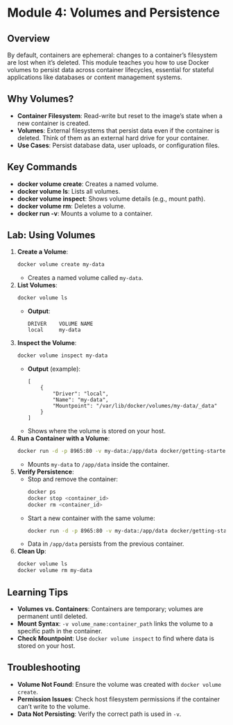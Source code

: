 # Module 4: Volumes and Persistence

## Overview
By default, containers are ephemeral: changes to a container’s filesystem are lost when it’s deleted. This module teaches you how to use Docker volumes to persist data across container lifecycles, essential for stateful applications like databases or content management systems.

## Why Volumes?
- **Container Filesystem**: Read-write but reset to the image’s state when a new container is created.
- **Volumes**: External filesystems that persist data even if the container is deleted. Think of them as an external hard drive for your container.
- **Use Cases**: Persist database data, user uploads, or configuration files.

## Key Commands
- **docker volume create**: Creates a named volume.
- **docker volume ls**: Lists all volumes.
- **docker volume inspect**: Shows volume details (e.g., mount path).
- **docker volume rm**: Deletes a volume.
- **docker run -v**: Mounts a volume to a container.

## Lab: Using Volumes
1. **Create a Volume**:
   ```bash
   docker volume create my-data
   ```
   - Creates a named volume called `my-data`.
2. **List Volumes**:
   ```bash
   docker volume ls
   ```
   - **Output**:
     ```
     DRIVER    VOLUME NAME
     local     my-data
     ```
3. **Inspect the Volume**:
   ```bash
   docker volume inspect my-data
   ```
   - **Output** (example):
     ```
     [
         {
             "Driver": "local",
             "Name": "my-data",
             "Mountpoint": "/var/lib/docker/volumes/my-data/_data"
         }
     ]
     ```
   - Shows where the volume is stored on your host.
4. **Run a Container with a Volume**:
   ```bash
   docker run -d -p 8965:80 -v my-data:/app/data docker/getting-started:latest
   ```
   - Mounts `my-data` to `/app/data` inside the container.
5. **Verify Persistence**:
   - Stop and remove the container:
     ```bash
     docker ps
     docker stop <container_id>
     docker rm <container_id>
     ```
   - Start a new container with the same volume:
     ```bash
     docker run -d -p 8965:80 -v my-data:/app/data docker/getting-started:latest
     ```
   - Data in `/app/data` persists from the previous container.
6. **Clean Up**:
   ```bash
   docker volume ls
   docker volume rm my-data
   ```

## Learning Tips
- **Volumes vs. Containers**: Containers are temporary; volumes are permanent until deleted.
- **Mount Syntax**: `-v volume_name:container_path` links the volume to a specific path in the container.
- **Check Mountpoint**: Use `docker volume inspect` to find where data is stored on your host.

## Troubleshooting
- **Volume Not Found**: Ensure the volume was created with `docker volume create`.
- **Permission Issues**: Check host filesystem permissions if the container can’t write to the volume.
- **Data Not Persisting**: Verify the correct path is used in `-v`.


